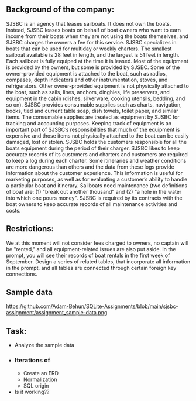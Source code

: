 ## Background of the company:

SJSBC is an agency that leases sailboats. It does not own the boats. Instead, SJSBC leases boats on behalf of boat owners who want to earn income from their boats when they are not using the boats themselves, and SJSBC charges the owners a fee for this service. SJSBC specializes in boats that can be used for multiday or weekly charters. The smallest sailboat available is 28 feet in length, and the largest is 51 feet in length. Each sailboat is fully equiped at the time it is leased. Most of the equipment is provided by the owners, but some is provided by SJSBC. Some of the owner-provided equipment is attached to the boat, such as radios, compases, depth indicators and other instrumentation, stoves, and refrigerators. Other owner-provided equipment is not physically attached to the boat, such as sails, lines, anchors, dinghies, life preservers, and equipment in the cabin (dishes, silverware, cooking utensils, bedding, and so on). SJSBC provides consumable supplies such as charts, navigation, books, tied and current table soap, dish towels, toilet paper, and similar items. The consumable supplies are treated as equipment by SJSBC for tracking and accounting purposes. Keeping track of equipment is an important part of SJSBC’s responsibilities that much of the equipment is expensive and those items not physically attached to the boat can be easily damaged, lost or stolen. SJSBC holds the customers responsible for all the boats equipment during the period of their charger. SJSBC likes to keep accurate records of its customers and charters and customers are required to keep a log during each charter. Some itineraries and weather conditions are more dangerous than others and the data from these logs provide information about the customer experience. This information is useful for marketing purposes, as well as for evaluating a customer’s ability to handle a particular boat and itinerary. Sailboats need maintenance (two definitions of boat are: (1) "break out another thousand" and (2) "a hole in the water into which one pours money". SJSBC is required by its contracts with the boat owners to keep accurate records of all maintenance activities and costs.


## Restrictions:
We at this moment will not consider fees charged to owners, no captain will be "rented," and all equipment-related issues are also put aside. In the prompt, you will see their records of boat rentals in the first week of September. Design a series of related tables, that incorporate all information in the prompt, and all tables are connected through certain foreign key connections. 

## Sample data

https://github.com/Adam-Behun/SQLite-Assignments/blob/main/sjsbc-assignment/assignment_sample-data.png

## Task:

- Analyze the sample data
- ### Iterations of 
    - Create an ERD
    - Normalization
    - SQL origin 
 - Is it working?? 
